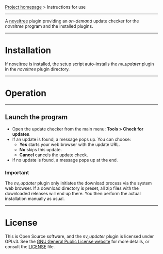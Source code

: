 [Project homepage](https://peter88213.github.io/noveltree_updater) > Instructions for use

--- 

A [noveltree](https://peter88213.github.io/noveltree/) plugin providing an *on-demand* update checker for the *noveltree* program and the installed plugins. 

---

# Installation

If [noveltree](https://peter88213.github.io/noveltree/) is installed, the setup script auto-installs the *nv_updater* plugin in the *noveltree* plugin directory.


---

# Operation

---

## Launch the program

- Open the update checker from the main menu: **Tools > Check for updates**.
- If an update is found, a message pops up. You can choose:
    - **Yes** starts your web browser with the update URL.
    - **No** skips this update.
    - **Cancel** cancels the update check.
- If no update is found, a message pops up at the end.

### Important

The *nv_updater* plugin only initiates the download process via the system web browser. 
If a download directory is preset, all zip files with the downloaded releases will end up there. 
You then perform the actual installation manually as usual.

---

# License

This is Open Source software, and the *nv_updater* plugin is licensed under GPLv3. See the
[GNU General Public License website](https://www.gnu.org/licenses/gpl-3.0.en.html) for more
details, or consult the [LICENSE](https://github.com/peter88213/noveltree_updater/blob/main/LICENSE) file.
